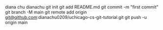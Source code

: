 diana chu dianachu
git init
git add README.md
git commit -m "first commit"
git branch -M main
git remote add origin git@github.com:dianachu0209/uchicago-cs-git-tutorial.git
git push -u origin main
